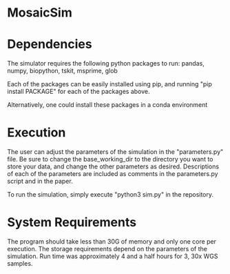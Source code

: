 # MosaicSim
# Dependencies
The simulator requires the following python packages to run: pandas, numpy, biopython, tskit, msprime, glob

Each of the packages can be easily installed using pip, and running "pip install PACKAGE" for each of the packages above.

Alternatively, one could install these packages in a conda environment
# Execution
The user can adjust the parameters of the simulation in the "parameters.py" file. Be sure to change the base_working_dir to the directory you want to store your data, and change the other parameters as desired. Descriptions of each of the parameters are included as comments in the parameters.py script and in the paper.

To run the simulation, simply execute "python3 sim.py" in the repository.
# System Requirements
The program should take less than 30G of memory and only one core per execution. The storage requirements depend on the parameters of the simulation. Run time was approximately 4 and a half hours for 3, 30x WGS samples.
